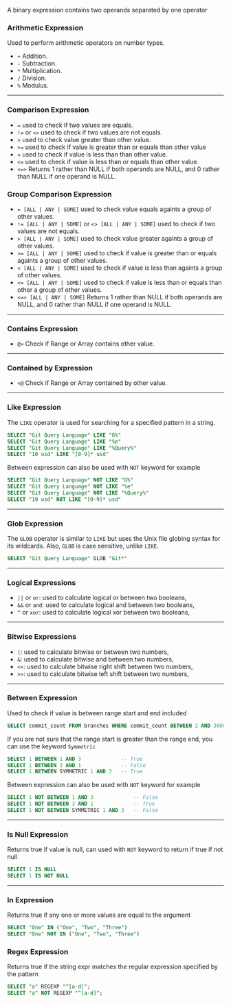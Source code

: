 A binary expression contains two operands separated by one operator

### Arithmetic Expression

Used to perform arithmetic operators on number types.

- `+` Addition.
- `-` Subtraction.
- `*` Multiplication.
- `/` Division.
- `%` Modulus.

---

### Comparison Expression
- `=` used to check if two values are equals.
- `!=` or `<>` used to check if two values are not equals.
- `>` used to check value greater than other value.
- `>=` used to check if value is greater than or equals than other value
- `<` used to check if value is less than than other value.
- `<=` used to check if value is less than or equals than other value.
- `<=>` Returns 1 rather than NULL if both operands are NULL, and 0 rather than NULL if one operand is NULL.

### Group Comparison Expression
- `= [ALL | ANY | SOME]` used to check value equals againts a group of other values.
- `!= [ALL | ANY | SOME]` or `<> [ALL | ANY | SOME]` used to check if two values are not equals.
- `> [ALL | ANY | SOME]` used to check value greater againts a group of other values.
- `>= [ALL | ANY | SOME]` used to check if value is greater than or equals againts a group of other values.
- `< [ALL | ANY | SOME]` used to check if value is less than againts a group of other values.
- `<= [ALL | ANY | SOME]` used to check if value is less than or equals than other a group of other values.
- `<=> [ALL | ANY | SOME]` Returns 1 rather than NULL if both operands are NULL, and 0 rather than NULL if one operand is NULL.

---

### Contains Expression

- `@>` Check if Range or Array contains other value.

---

### Contained by Expression

- `<@` Check if Range or Array contained by other value.

---

### Like Expression
The `LIKE` operator is used for searching for a specified pattern in a string.

```sql
SELECT "Git Query Language" LIKE "G%"
SELECT "Git Query Language" LIKE "%e"
SELECT "Git Query Language" LIKE "%Query%"
SELECT "10 usd" LIKE "[0-9]* usd"
```

Between expression can also be used with `NOT` keyword for example

```sql
SELECT "Git Query Language" NOT LIKE "G%"
SELECT "Git Query Language" NOT LIKE "%e"
SELECT "Git Query Language" NOT LIKE "%Query%"
SELECT "10 usd" NOT LIKE "[0-9]* usd"
```

---

### Glob Expression
The `GLOB` operator is similar to `LIKE` but uses the Unix file globing syntax for its wildcards. Also, `GLOB` is case sensitive, unlike `LIKE`.

```sql
SELECT "Git Query Language" GLOB "Git*"
```

---

### Logical Expressions

- `||` or `or`: used to calculate logical or between two booleans,
- `&&` or `and`: used to calculate logical and between two booleans,
- `^` or `xor`: used to calculate logical xor between two booleans,

---

### Bitwise Expressions

- `|`: used to calculate bitwise or between two numbers,
- `&`: used to calculate bitwise and between two numbers,
- `<<`: used to calculate bitwise right shift between two numbers,
- `>>`: used to calculate bitwise left shift between two numbers,
 
---

### Between Expression
Used to check if value is between range start and end included

```SQL
SELECT commit_count FROM branches WHERE commit_count BETWEEN 2 AND 30000
```

If you are not sure that the range start is greater than the range end, you can use the keyword `Symmetric`

```SQL
SELECT 1 BETWEEN 1 AND 3             -- True
SELECT 1 BETWEEN 3 AND 1             -- False
SELECT 1 BETWEEN SYMMETRIC 1 AND 3   -- True
```

Between expression can also be used with `NOT` keyword for example

```sql
SELECT 1 NOT BETWEEN 1 AND 3             -- False
SELECT 1 NOT BETWEEN 3 AND 1             -- True
SELECT 1 NOT BETWEEN SYMMETRIC 1 AND 3   -- False
```

---

### Is Null Expression
Returns true if value is null, can used with `NOT` keyword to return if true if not null

```SQL
SELECT 1 IS NULL
SELECT 1 IS NOT NULL
```

---

### In Expression
Returns true if any one or more values are equal to the argument

```SQL
SELECT "One" IN ("One", "Two", "Three")
SELECT "One" NOT IN ("One", "Two", "Three")
```

### Regex Expression
Returns true if the string expr matches the regular expression specified by the pattern

```SQL
SELECT "a" REGEXP "^[a-d]";
SELECT "a" NOT REGEXP "^[a-d]";
```

